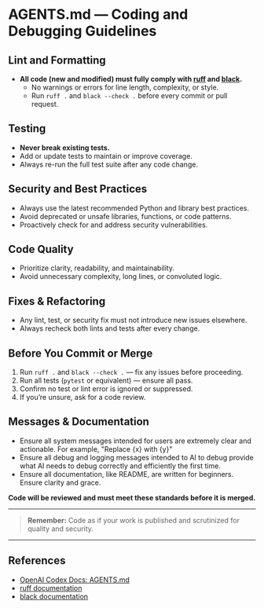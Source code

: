 # AGENTS.md — Coding and Debugging Guidelines

## Lint and Formatting
- **All code (new and modified) must fully comply with [ruff](https://github.com/astral-sh/ruff) and [black](https://github.com/psf/black).**
    - No warnings or errors for line length, complexity, or style.
    - Run `ruff .` and `black --check .` before every commit or pull request.

## Testing
- **Never break existing tests.**
- Add or update tests to maintain or improve coverage.
- Always re-run the full test suite after any code change.

## Security and Best Practices
- Always use the latest recommended Python and library best practices.
- Avoid deprecated or unsafe libraries, functions, or code patterns.
- Proactively check for and address security vulnerabilities.

## Code Quality
- Prioritize clarity, readability, and maintainability.
- Avoid unnecessary complexity, long lines, or convoluted logic.

## Fixes & Refactoring
- Any lint, test, or security fix must not introduce new issues elsewhere.
- Always recheck both lints and tests after every change.

## Before You Commit or Merge
1. Run `ruff .` and `black --check .` — fix any issues before proceeding.
2. Run all tests (`pytest` or equivalent) — ensure all pass.
3. Confirm no test or lint error is ignored or suppressed.
4. If you’re unsure, ask for a code review.

## Messages & Documentation
- Ensure all system messages intended for users are extremely clear and actionable. For example, "Replace {x} with {y}"
- Ensure all debug and logging messages intended to AI to debug provide what AI needs to debug correctly and efficiently the first time.
- Ensure all documentation, like README, are written for beginners. Ensure clarity and grace.


**Code will be reviewed and must meet these standards before it is merged.**

---

> **Remember:**
> Code as if your work is published and scrutinized for quality and security.

---

## **References**
- [OpenAI Codex Docs: AGENTS.md](https://platform.openai.com/docs/codex/overview#create-an-agents-md)
- [ruff documentation](https://docs.astral.sh/ruff/)
- [black documentation](https://black.readthedocs.io/en/stable/)
